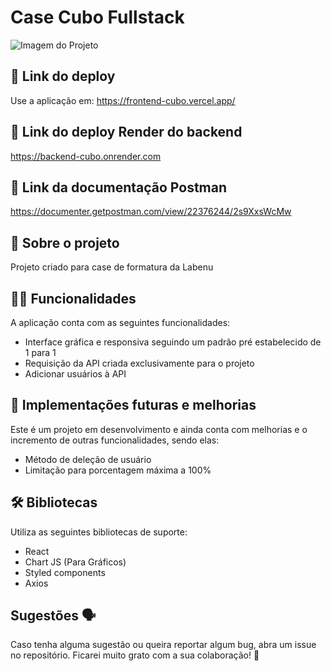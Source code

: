 <h1>Case Cubo Fullstack</h1>

<img src="https://github.com/leeoliima/frontend-cubo/assets/96210622/8d6ef78c-9095-4abe-9fc7-df79f666ff87" alt="Imagem do Projeto">

<h2>📲 Link do deploy</h2>
<p>Use a aplicação em: <a href="https://frontend-cubo.vercel.app/" target="_blank">https://frontend-cubo.vercel.app/</a></p>

<h2>📲 Link do deploy Render do backend</h2>
<p><a href="https://backend-cubo.onrender.com" target="_blank">https://backend-cubo.onrender.com</a></p>

<h2>📲 Link da documentação Postman</h2>
<p><a href="https://documenter.getpostman.com/view/22376244/2s9XxsWcMw" target="_blank">https://documenter.getpostman.com/view/22376244/2s9XxsWcMw</a></p>

<h2>📑 Sobre o projeto</h2>
<p>Projeto criado para case de formatura da Labenu</p>

<h2>✍🏻 Funcionalidades</h2>
<p>A aplicação conta com as seguintes funcionalidades:</p>
<ul>
  <li>Interface gráfica e responsiva seguindo um padrão pré estabelecido de 1 para 1</li>
  <li>Requisição da API criada exclusivamente para o projeto</li>
  <li>Adicionar usuários à API</li>
</ul>

<h2>📆 Implementações futuras e melhorias</h2>
<p>Este é um projeto em desenvolvimento e ainda conta com melhorias e o incremento de outras funcionalidades, sendo elas:</p>
<ul>
  <li>Método de deleção de usuário</li>
  <li>Limitação para porcentagem máxima a 100%</li>
</ul>

<h2>🛠 Bibliotecas</h2>
<p>Utiliza as seguintes bibliotecas de suporte:</p>
<ul>
  <li>React</li>
  <li>Chart JS (Para Gráficos)</li>
  <li>Styled components</li>
  <li>Axios</li>
</ul>

<h2>Sugestões 🗣</h2>
<p>Caso tenha alguma sugestão ou queira reportar algum bug, abra um issue no repositório. Ficarei muito grato com a sua colaboração! 🤝</p>
